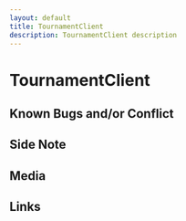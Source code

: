 ```yaml
---
layout: default
title: TournamentClient
description: TournamentClient description
---
```


# TournamentClient

## Known Bugs and/or Conflict

## Side Note

## Media

## Links
